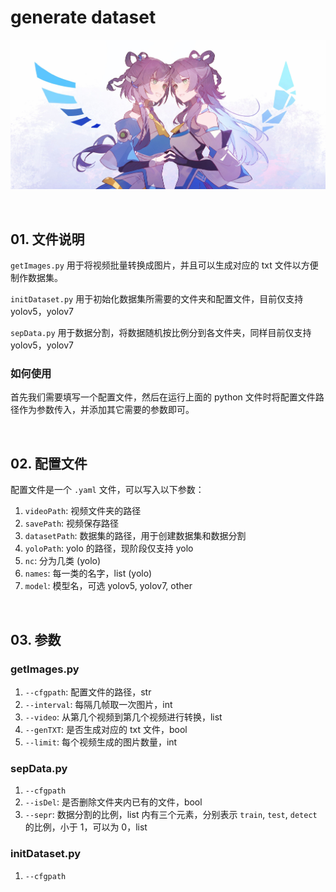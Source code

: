 # generate dataset

![head](pic\head.png)

<br>

## 01. 文件说明

`getImages.py` 用于将视频批量转换成图片，并且可以生成对应的 txt 文件以方便制作数据集。

`initDataset.py` 用于初始化数据集所需要的文件夹和配置文件，目前仅支持 yolov5，yolov7

`sepData.py` 用于数据分割，将数据随机按比例分到各文件夹，同样目前仅支持 yolov5，yolov7

### 如何使用

首先我们需要填写一个配置文件，然后在运行上面的 python 文件时将配置文件路径作为参数传入，并添加其它需要的参数即可。

<br>

## 02. 配置文件

配置文件是一个 `.yaml` 文件，可以写入以下参数：

1. `videoPath`: 视频文件夹的路径
2. `savePath`: 视频保存路径
3. `datasetPath`: 数据集的路径，用于创建数据集和数据分割
4. `yoloPath`: yolo 的路径，现阶段仅支持 yolo
5. `nc`: 分为几类 (yolo)
6. `names`: 每一类的名字，list (yolo)
7. `model`: 模型名，可选 yolov5, yolov7, other

<br>

## 03. 参数

### getImages.py

1. `--cfgpath`: 配置文件的路径，str
2. `--interval`: 每隔几帧取一次图片，int
3. `--video`: 从第几个视频到第几个视频进行转换，list
4. `--genTXT`: 是否生成对应的 txt 文件，bool
5. `--limit`: 每个视频生成的图片数量，int

### sepData.py

1. `--cfgpath`
2. `--isDel`: 是否删除文件夹内已有的文件，bool
3. `--sepr`: 数据分割的比例，list 内有三个元素，分别表示 `train`, `test`, `detect` 的比例，小于 1，可以为 0，list


### initDataset.py

1. `--cfgpath`

